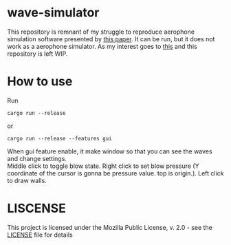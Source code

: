 # wave-simulator

This repository is remnant of my struggle to reproduce aerophone simulation software presented by [this paper](https://www.microsoft.com/en-us/research/wp-content/uploads/2016/10/Aerophones.pdf).
It can be run, but it does not work as a aerophone simulator. As my interest goes to [this](https://github.com/kazzix14/raytrace-reverb) and this repository is left WIP.

# How to use

Run

    cargo run --release

or

    cargo run --release --features gui

When gui feature enable, it make window so that you can see the waves and change settings.  
Middle click to toggle blow state. Right click to set blow pressure (Y coordinate of the cursor is gonna be pressure value. top is origin.). Left click to draw walls.

# LISCENSE

This project is licensed under the Mozilla Public License, v. 2.0 - see the [LICENSE](LICENSE) file for details
